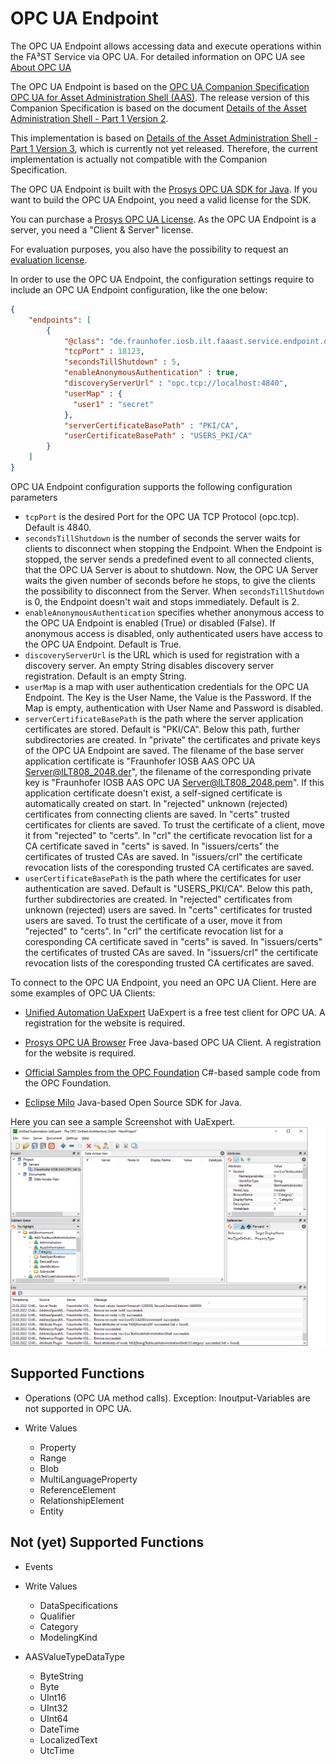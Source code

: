 # OPC UA Endpoint
The OPC UA Endpoint allows accessing data and execute operations within the FA³ST Service via OPC UA.
For detailed information on OPC UA see
[About OPC UA](https://opcfoundation.org/about/opc-technologies/opc-ua/)

The OPC UA Endpoint is based on the [OPC UA Companion Specification OPC UA for Asset Administration Shell (AAS)](https://opcfoundation.org/developer-tools/specifications-opc-ua-information-models/opc-ua-for-i4-asset-administration-shell/).
The release version of this Companion Specification is based on the document [Details of the Asset Administration Shell - Part 1 Version 2](https://www.plattform-i40.de/IP/Redaktion/EN/Downloads/Publikation/Details_of_the_Asset_Administration_Shell_Part1_V2.html).

This implementation is based on [Details of the Asset Administration Shell - Part 1 Version 3](https://www.plattform-i40.de/IP/Redaktion/EN/Downloads/Publikation/Details_of_the_Asset_Administration_Shell_Part1_V3.html), which is currently not yet released.
Therefore, the current implementation is actually not compatible with the Companion Specification.

The OPC UA Endpoint is built with the [Prosys OPC UA SDK for Java](https://www.prosysopc.com/products/opc-ua-java-sdk/).
If you want to build the OPC UA Endpoint, you need a valid license for the SDK.

You can purchase a [Prosys OPC UA License](https://www.prosysopc.com/products/opc-ua-java-sdk/purchase/). As the OPC UA Endpoint is a server, you need a "Client & Server" license.

For evaluation purposes, you also have the possibility to request an [evaluation license](https://www.prosysopc.com/products/opc-ua-java-sdk/evaluate).

In order to use the OPC UA Endpoint, the configuration settings require to include an OPC UA Endpoint configuration, like the one below:
```json
{
	"endpoints": [
		{
			"@class": "de.fraunhofer.iosb.ilt.faaast.service.endpoint.opcua.OpcUaEndpoint",
			"tcpPort" : 18123,
			"secondsTillShutdown" : 5,
			"enableAnonymousAuthentication" : true,
			"discoveryServerUrl" : "opc.tcp://localhost:4840",
			"userMap" : {
			  "user1" : "secret"
			},
			"serverCertificateBasePath" : "PKI/CA",
			"userCertificateBasePath" : "USERS_PKI/CA"
		}
	]
}
```

OPC UA Endpoint configuration supports the following configuration parameters
-   `tcpPort` is the desired Port for the OPC UA TCP Protocol (opc.tcp). Default is 4840.
-   `secondsTillShutdown` is the number of seconds the server waits for clients to disconnect when stopping the Endpoint. When the Endpoint is stopped, the server sends a predefined event to all connected clients, that the OPC UA Server is about to shutdown. Now, the OPC UA Server waits the given number of seconds before he stops, to give the clients the possibility to disconnect from the Server. When `secondsTillShutdown` is 0, the Endpoint doesn't wait and stops immediately. Default is 2.
-   `enableAnonymousAuthentication` specifies whether anonymous access to the OPC UA Endpoint is enabled (True) or disabled (False). If anonymous access is disabled, only authenticated users have access to the OPC UA Endpoint. Default is True.
-   `discoveryServerUrl` is the URL which is used for registration with a discovery server. An empty String disables discovery server registration. Default is an empty String.
-   `userMap` is a map with user authentication credentials for the OPC UA Endpoint. The Key is the User Name, the Value is the Password. If the Map is empty, authentication with User Name and Password is disabled.  
-   `serverCertificateBasePath` is the path where the server application certificates are stored. Default is "PKI/CA". Below this path, further subdirectories are created. In "private" the certificates and private keys of the OPC UA Endpoint are saved. The filename of the base server application certificate is "Fraunhofer IOSB AAS OPC UA Server@ILT808_2048.der", the filename of the corresponding private key is "Fraunhofer IOSB AAS OPC UA Server@ILT808_2048.pem". If this application certificate doesn't exist, a self-signed certificate is automatically created on start. In "rejected" unknown (rejected) certificates from connecting clients are saved. In "certs" trusted certificates for clients are saved. To trust the certificate of a client, move it from "rejected" to "certs". In "crl" the certificate revocation list for a CA certificate saved in "certs" is saved. In "issuers/certs" the certificates of trusted CAs are saved. In "issuers/crl" the certificate revocation lists of the coresponding trusted CA certificates are saved.
-   `userCertificateBasePath` is the path where the certificates for user authentication are saved. Default is "USERS_PKI/CA". Below this path, further subdirectories are created. In "rejected" certificates from unknown (rejected) users are saved. In "certs" certificates for trusted users are saved. To trust the certificate of a user, move it from "rejected" to "certs". In "crl" the certificate revocation list for a coresponding CA certificate saved in "certs" is saved. In "issuers/certs" the certificates of trusted CAs are saved. In "issuers/crl" the certificate revocation lists of the coresponding trusted CA certificates are saved.

To connect to the OPC UA Endpoint, you need an OPC UA Client.
Here are some examples of OPC UA Clients:
-   [Unified Automation UaExpert](https://www.unified-automation.com/downloads/opc-ua-clients.html)
UaExpert is a free test client for OPC UA. A registration for the website is required.

-   [Prosys OPC UA Browser](https://www.prosysopc.com/products/opc-ua-browser/)
Free Java-based OPC UA Client. A registration for the website is required.

-   [Official Samples from the OPC Foundation](https://github.com/OPCFoundation/UA-.NETStandard-Samples)
C#-based sample code from the OPC Foundation.

-   [Eclipse Milo](https://github.com/eclipse/milo)
Java-based Open Source SDK for Java.

Here you can see a sample Screenshot with UaExpert.
![Screenshot with UaExpert](../images/OpcUaEndpoint.png "Screenshot with UaExpert")

## Supported Functions
-   Operations (OPC UA method calls). Exception: Inoutput-Variables are not supported in OPC UA.

-   Write Values
    -   Property
    -   Range
    -   Blob
    -   MultiLanguageProperty
    -   ReferenceElement
    -   RelationshipElement
    -   Entity

## Not (yet) Supported Functions
-   Events

-   Write Values
    -   DataSpecifications
    -   Qualifier
    -   Category
    -   ModelingKind

-   AASValueTypeDataType
    -   ByteString
    -   Byte
    -   UInt16
    -   UInt32
    -   UInt64
    -   DateTime
    -   LocalizedText
    -   UtcTime
